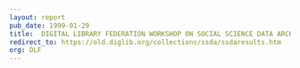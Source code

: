 ```yaml
---
layout: report
pub_date: 1999-01-29
title: 	DIGITAL LIBRARY FEDERATION WORKSHOP ON SOCIAL SCIENCE DATA ARCHIVES
redirect_to: https://old.diglib.org/collections/ssda/ssdaresults.htm
org: DLF
---
```

